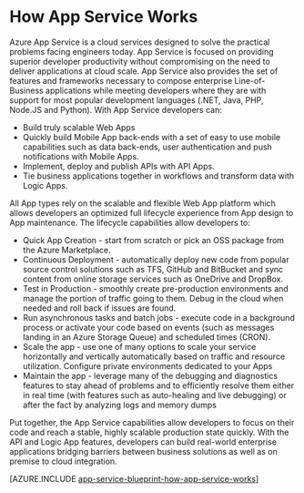 <properties 
	pageTitle="How Azure App Service Works" 
	description="Learn how App Service work" 
	keywords="app service, azure app service, scale, scalable, app service plan, app service cost"
	services="app-service" 
	documentationCenter="" 
	authors="yochay" 
	manager="wpickett" 
	editor=""/>

<tags 
	ms.service="app-service" 
	ms.workload="na" 
	ms.tgt_pltfrm="na" 
	ms.devlang="na" 
	ms.topic="hero-article" 
	ms.date="02/10/2016" 
	ms.author="yochay"/>

# How App Service Works

Azure App Service is a cloud services designed to solve the practical problems facing engineers today. 
App Service is focused on providing superior developer productivity without compromising on the need to deliver applications at cloud scale. 
App Service also provides the set of features and frameworks necessary to compose enterprise Line-of-Business applications while meeting developers where they are with support for most popular development languages (.NET, Java, PHP, Node.JS and Python).
With App Service developers can:

* Build truly scalable Web Apps
* Quickly build Mobile App back-ends with a set of easy to use mobile capabilities such as data back-ends, user authentication and push notifications with Mobile Apps. 
* Implement, deploy and publish APIs with API Apps.
* Tie business applications together in workflows and transform data with Logic Apps.

All App types rely on the scalable and flexible Web App platform which allows developers an optimized full lifecycle experience from App design to App maintenance. The lifecycle capabilities allow developers to:

* Quick App Creation - start from scratch or pick an OSS package from the Azure Marketplace. 
* Continuous Deployment - automatically deploy new code from popular source control solutions such as TFS, GitHub and BitBucket and sync content from online storage services such as OneDrive and DropBox.
* Test in Production - smoothly create pre-production environments and manage the portion of traffic going to them. Debug in the cloud when needed and roll back if issues are found.
* Run asynchronous tasks and batch jobs - execute code in a background process or activate your code based on events (such as messages landing in an Azure Storage Queue) and scheduled times (CRON).
* Scale the app - use one of many options to scale your service horizontally and vertically automatically based on traffic and resource utilization. Configure private environments dedicated to your Apps   
* Maintain the app - leverage many of the debugging and diagnostics features to stay ahead of problems and to efficiently resolve them either in real time (with features such as auto-healing and live debugging) or after the fact by analyzing logs and memory dumps
 
Put together, the App Service capabilities allow developers to focus on their code and reach a stable, highly scalable production state quickly. With the API and Logic App features, developers can build real-world enterprise applications bridging barriers between business solutions as well as on premise to cloud integration.  

[AZURE.INCLUDE [app-service-blueprint-how-app-service-works](../../includes/app-service-blueprint-how-app-service-works.md)]
